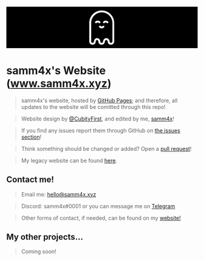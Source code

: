 <a href="https://samm4x.xyz"><img src="https://raw.githubusercontent.com/samm4x/website/master/assets/banner.png" title="samm4x" alt="samm4x"></a>

# samm4x's Website (www.samm4x.xyz)

> samm4x's website, hosted by [GitHub Pages](https://pages.github.com/); and therefore, all updates to the website will be comitted through this repo!

> Website design by [@CubityFirst](https://github.com/CubityFirst/cubityfir.st), and edited by me, [samm4x](https://github.com/samm4x/)!

> If you find any issues report them through GitHub on [the issues section](https://github.com/samm4x/website/issues)!

> Think something should be changed or added? Open a [pull request](https://github.com/samm4x/website/pulls)!

> My legacy website can be found [here](https://www.github.com/samm4x/legacy-website/).

## Contact me!

> Email me: [hello@samm4x.xyz](mailto:hello@samm4x.xyz)

> Discord: samm4x#0001 or you can message me on [Telegram](https://t.me/samm4x/)

> Other forms of contact, if needed, can be found on my [website!](https://samm4x.xyz)

## My other projects...

> Coming soon!
